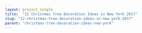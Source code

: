 ```yaml
---
layout: project_single
title:  "12 Christmas Tree Decoration Ideas in New York 2017"
slug: "12-christmas-tree-decoration-ideas-in-new-york-2017"
parent: "christmas-tree-decoration-ideas-new-york"
---
```

 
